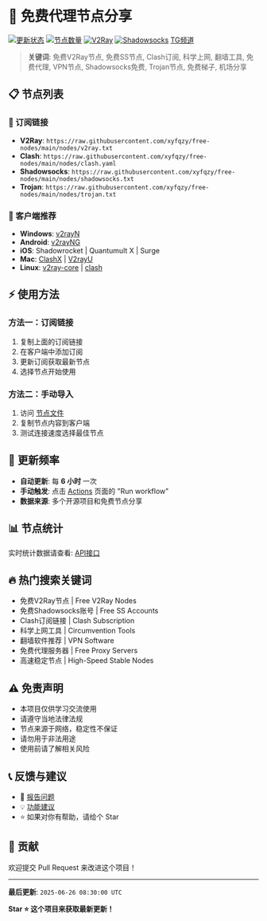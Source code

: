 # 🚀 免费代理节点分享

[![更新状态](https://github.com/xyfqzy/free-nodes/actions/workflows/update-nodes.yml/badge.svg)](https://github.com/xyfqzy/free-nodes/actions)
[![节点数量](https://img.shields.io/badge/节点数量-动态更新-brightgreen)](https://github.com/xyfqzy/free-nodes)
[![V2Ray](https://img.shields.io/badge/V2Ray-免费节点-blue)](https://github.com/xyfqzy/free-nodes)
[![Shadowsocks](https://img.shields.io/badge/Shadowsocks-免费-red)](https://github.com/xyfqzy/free-nodes)
[TG频道](https://t.me/fq521) 
> **关键词**: 免费V2Ray节点, 免费SS节点, Clash订阅, 科学上网, 翻墙工具, 免费代理, VPN节点, Shadowsocks免费, Trojan节点, 免费梯子, 机场分享

## 📋 节点列表

### 🔗 订阅链接
- **V2Ray**: `https://raw.githubusercontent.com/xyfqzy/free-nodes/main/nodes/v2ray.txt`
- **Clash**: `https://raw.githubusercontent.com/xyfqzy/free-nodes/main/nodes/clash.yaml`
- **Shadowsocks**: `https://raw.githubusercontent.com/xyfqzy/free-nodes/main/nodes/shadowsocks.txt`
- **Trojan**: `https://raw.githubusercontent.com/xyfqzy/free-nodes/main/nodes/trojan.txt`

### 📱 客户端推荐
- **Windows**: [v2rayN](https://github.com/2dust/v2rayN/releases) 
- **Android**: [v2rayNG](https://github.com/2dust/v2rayNG/releases) 
- **iOS**: Shadowrocket | Quantumult X | Surge
- **Mac**: [ClashX](https://github.com/yichengchen/clashX/releases) | [V2rayU](https://github.com/yanue/V2rayU/releases)
- **Linux**: [v2ray-core](https://github.com/v2fly/v2ray-core/releases) | [clash](https://github.com/Dreamacro/clash/releases)

## ⚡ 使用方法

### 方法一：订阅链接
1. 复制上面的订阅链接
2. 在客户端中添加订阅
3. 更新订阅获取最新节点
4. 选择节点开始使用

### 方法二：手动导入
1. 访问 [节点文件](https://github.com/xyfqzy/free-nodes/tree/main/nodes)
2. 复制节点内容到客户端
3. 测试连接速度选择最佳节点

## 🔄 更新频率

- **自动更新**: 每 **6 小时** 一次
- **手动触发**: 点击 [Actions](https://github.com/xyfqzy/free-nodes/actions) 页面的 "Run workflow"
- **数据来源**: 多个开源项目和免费节点分享

## 📊 节点统计

实时统计数据请查看: [API接口](https://raw.githubusercontent.com/xyfqzy/free-nodes/main/api/nodes.json)

## 🔥 热门搜索关键词
- 免费V2Ray节点 | Free V2Ray Nodes
- 免费Shadowsocks账号 | Free SS Accounts  
- Clash订阅链接 | Clash Subscription
- 科学上网工具 | Circumvention Tools
- 翻墙软件推荐 | VPN Software
- 免费代理服务器 | Free Proxy Servers
- 高速稳定节点 | High-Speed Stable Nodes

## ⚠️ 免责声明

- 本项目仅供学习交流使用
- 请遵守当地法律法规
- 节点来源于网络，稳定性不保证
- 请勿用于非法用途
- 使用前请了解相关风险

## 📞 反馈与建议

- 🐛 [报告问题](https://github.com/xyfqzy/free-nodes/issues)
- 💡 [功能建议](https://github.com/xyfqzy/free-nodes/discussions)
- ⭐ 如果对你有帮助，请给个 Star

## 🤝 贡献

欢迎提交 Pull Request 来改进这个项目！

---
**最后更新**: `2025-06-26 08:30:00 UTC`

**Star ⭐ 这个项目来获取最新更新！**

